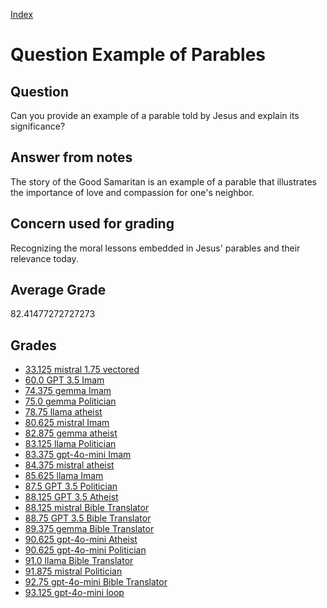 
[Index](../../index.md)
# Question Example of Parables
## Question
Can you provide an example of a parable told by Jesus and explain its significance?

## Answer from notes
The story of the Good Samaritan is an example of a parable that illustrates the importance of love and compassion for one's neighbor.

## Concern used for grading
Recognizing the moral lessons embedded in Jesus' parables and their relevance today.

## Average Grade
82.41477272727273

## Grades
 * [33.125 mistral 1.75 vectored](../answers/mistral_1.75_vectored/Example_of_Parables.md)
 * [60.0 GPT 3.5 Imam](../answers/GPT_3.5_Imam/Example_of_Parables.md)
 * [74.375 gemma Imam](../answers/gemma_Imam/Example_of_Parables.md)
 * [75.0 gemma Politician](../answers/gemma_Politician/Example_of_Parables.md)
 * [78.75 llama atheist](../answers/llama_atheist/Example_of_Parables.md)
 * [80.625 mistral Imam](../answers/mistral_Imam/Example_of_Parables.md)
 * [82.875 gemma atheist](../answers/gemma_atheist/Example_of_Parables.md)
 * [83.125 llama Politician](../answers/llama_Politician/Example_of_Parables.md)
 * [83.375 gpt-4o-mini Imam](../answers/gpt-4o-mini_Imam/Example_of_Parables.md)
 * [84.375 mistral atheist](../answers/mistral_atheist/Example_of_Parables.md)
 * [85.625 llama Imam](../answers/llama_Imam/Example_of_Parables.md)
 * [87.5 GPT 3.5 Politician](../answers/GPT_3.5_Politician/Example_of_Parables.md)
 * [88.125 GPT 3.5 Atheist](../answers/GPT_3.5_Atheist/Example_of_Parables.md)
 * [88.125 mistral Bible Translator](../answers/mistral_Bible_Translator/Example_of_Parables.md)
 * [88.75 GPT 3.5 Bible Translator](../answers/GPT_3.5_Bible_Translator/Example_of_Parables.md)
 * [89.375 gemma Bible Translator](../answers/gemma_Bible_Translator/Example_of_Parables.md)
 * [90.625 gpt-4o-mini Atheist](../answers/gpt-4o-mini_Atheist/Example_of_Parables.md)
 * [90.625 gpt-4o-mini Politician](../answers/gpt-4o-mini_Politician/Example_of_Parables.md)
 * [91.0 llama Bible Translator](../answers/llama_Bible_Translator/Example_of_Parables.md)
 * [91.875 mistral Politician](../answers/mistral_Politician/Example_of_Parables.md)
 * [92.75 gpt-4o-mini Bible Translator](../answers/gpt-4o-mini_Bible_Translator/Example_of_Parables.md)
 * [93.125 gpt-4o-mini loop](../answers/gpt-4o-mini_loop/Example_of_Parables.md)
